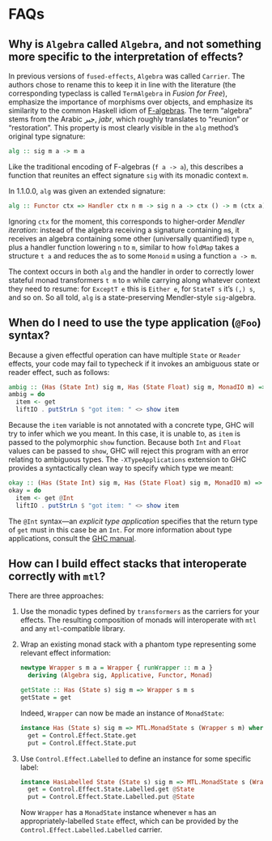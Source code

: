 # FAQs

## Why is `Algebra` called `Algebra`, and not something more specific to the interpretation of effects?

In previous versions of `fused-effects`, `Algebra` was called `Carrier`. The authors chose to rename this to keep it in line with the literature (the corresponding typeclass is called `TermAlgebra` in _Fusion for Free_), emphasize the importance of morphisms over objects, and emphasize its similarity to the common Haskell idiom of [F-algebras](https://www.schoolofhaskell.com/user/bartosz/understanding-algebras). The term “algebra” stems from the Arabic جبر, _jabr_, which roughly translates to “reunion” or “restoration”. This property is most clearly visible in the `alg` method’s original type signature:

```haskell
alg :: sig m a -> m a
```

Like the traditional encoding of F-algebras (`f a -> a`), this describes a function that reunites an effect signature `sig` with its monadic context `m`.

In 1.1.0.0, `alg` was given an extended signature:

```haskell
alg :: Functor ctx => Handler ctx n m -> sig n a -> ctx () -> m (ctx a)
```

Ignoring `ctx` for the moment, this corresponds to higher-order _Mendler iteration_: instead of the algebra receiving a signature containing `m`s, it receives an algebra containing some other (universally quantified) type `n`, plus a handler function lowering `n` to `m`, similar to how `foldMap` takes a structure `t a` and reduces the `a`s to some `Monoid` `m` using a function `a -> m`.

The context occurs in both `alg` and the handler in order to correctly lower stateful monad transformers `t m` to `m` while carrying along whatever context they need to resume: for `ExceptT e` this is `Either e`, for `StateT s` it’s `(,) s`, and so on. So all told, `alg` is a state-preserving Mendler-style `sig`-algebra.


## When do I need to use the type application (`@Foo`) syntax?

Because a given effectful operation can have multiple `State` or `Reader` effects, your code may fail to typecheck if it invokes an ambiguous state or reader effect, such as follows:

``` haskell
ambig :: (Has (State Int) sig m, Has (State Float) sig m, MonadIO m) => m ()
ambig = do
  item <- get
  liftIO . putStrLn $ "got item: " <> show item
```

Because the `item` variable is not annotated with a concrete type, GHC will try to infer which we you meant. In this case, it is unable to, as `item` is passed to the polymorphic `show` function. Because both `Int` and `Float` values can be passed to `show`, GHC will reject this program with an error relating to ambiguous types. The `-XTypeApplications` extension to GHC provides a syntactically clean way to specify which type we meant:

```haskell
okay :: (Has (State Int) sig m, Has (State Float) sig m, MonadIO m) => m ()
okay = do
  item <- get @Int
  liftIO . putStrLn $ "got item: " <> show item
```

The `@Int` syntax—an _explicit type application_ specifies that the return type of `get` must in this case be an `Int`. For more information about type applications, consult the [GHC manual](https://downloads.haskell.org/~ghc/latest/docs/html/users_guide/exts/type_applications.html#extension-TypeApplications).


## How can I build effect stacks that interoperate correctly with `mtl`?

There are three approaches:

1. Use the monadic types defined by `transformers` as the carriers for your effects. The resulting composition of monads will interoperate with `mtl` and any `mtl`-compatible library.

2. Wrap an existing monad stack with a phantom type representing some relevant effect information:

    ```haskell
    newtype Wrapper s m a = Wrapper { runWrapper :: m a }
      deriving (Algebra sig, Applicative, Functor, Monad)

    getState :: Has (State s) sig m => Wrapper s m s
    getState = get
    ```

    Indeed, `Wrapper` can now be made an instance of `MonadState`:

    ```haskell
    instance Has (State s) sig m => MTL.MonadState s (Wrapper s m) where
      get = Control.Effect.State.get
      put = Control.Effect.State.put
    ```

3. Use `Control.Effect.Labelled` to define an instance for some specific label:

    ```haskell
    instance HasLabelled State (State s) sig m => MTL.MonadState s (Wrapper s m) where
      get = Control.Effect.State.Labelled.get @State
      put = Control.Effect.State.Labelled.put @State
    ```

    Now `Wrapper` has a `MonadState` instance whenever `m` has an appropriately-labelled `State` effect, which can be provided by the `Control.Effect.Labelled.Labelled` carrier.
